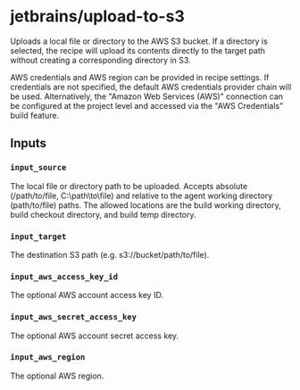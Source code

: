 # jetbrains/upload-to-s3

Uploads a local file or directory to the AWS S3 bucket.
If a directory is selected, the recipe will upload its contents directly to the target path
without creating a corresponding directory in S3.

AWS credentials and AWS region can be provided in recipe settings.
If credentials are not specified, the default AWS credentials provider chain will be used.
Alternatively, the "Amazon Web Services (AWS)" connection can be configured at the project level and accessed via the "AWS Credentials" build feature.

## Inputs

### `input_source`
The local file or directory path to be uploaded.
Accepts absolute (/path/to/file, C:\path\to\file) and relative to the agent working directory (path/to/file) paths.
The allowed locations are the build working directory, build checkout directory, and build temp directory.

### `input_target`
The destination S3 path (e.g. s3://bucket/path/to/file).

### `input_aws_access_key_id`
The optional AWS account access key ID.

### `input_aws_secret_access_key`
The optional AWS account secret access key.

### `input_aws_region`
The optional AWS region.
